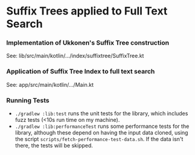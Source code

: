 # Suffix Trees applied to Full Text Search

### Implementation of Ukkonen's Suffix Tree construction

See: lib/src/main/kotlin/.../index/suffixtree/SuffixTree.kt

### Application of Suffix Tree Index to full text search

See: app/src/main/kotlin/.../Main.kt

### Running Tests

- `./gradlew :lib:test` runs the unit tests for the library, which includes fuzz tests (<10s run time on my machine).
- `./gradlew :lib:performanceTest` runs some performance tests for the library,
  although these depend on having the input data cloned, using the script
  `scripts/fetch-performance-test-data.sh`. If the data isn't there, the tests
  will be skipped.
